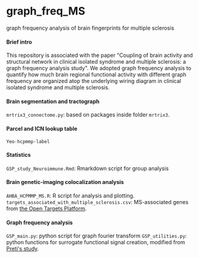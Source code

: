 # graph_freq_MS
graph frequency analysis of brain fingerprints for multiple sclerosis

#### Brief intro
This repository is associated with the paper "Coupling of brain activity and structural network in clinical isolated syndrome and multiple sclerosis: a graph frequency analysis study".
We adopted graph frequency analysis to quantify how much brain regional functional activity with different graph frequency are organized atop the underlying wiring diagram in clinical isolated syndrome and multiple sclerosis.

#### Brain segmentation and tractograph
`mrtrix3_connectome.py`: based on packages inside folder `mrtrix3`.

#### Parcel and ICN lookup table
`Yeo-hcpmmp-label`

#### Statistics 
`GSP_study_Neuroimmune.Rmd`: Rmarkdown script for group analysis

#### Brain genetic-imaging colocalization analysis
`AHBA_HCPMMP_MS.R`: R script for analysis and plotting.
`targets_associated_with_multiple_sclerosis.csv`: MS-associated genes from [the Open Targets Platform](https://www.targetvalidation.org/). 

#### Graph frequency analysis
`GSP_main.py`: python script for graph fourier transform
`GSP_utilities.py`: python functions for surrogate functional signal creation, modified from [Preti's study](https://doi.org/10.1038/s41467-019-12765-7).
